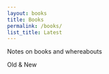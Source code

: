 ```yaml
---
layout: books
title: Books
permalink: /books/
list_title: Latest
---
```


Notes on books and whereabouts

Old & New
